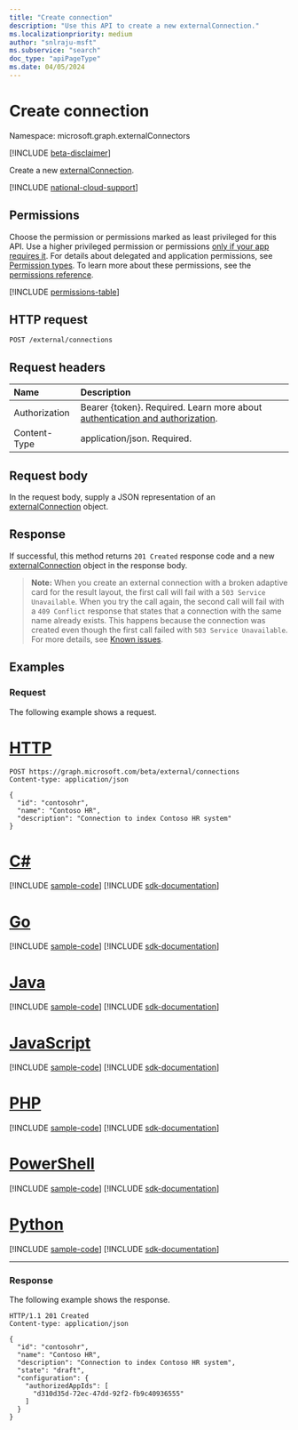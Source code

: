 ```yaml
---
title: "Create connection"
description: "Use this API to create a new externalConnection."
ms.localizationpriority: medium
author: "snlraju-msft"
ms.subservice: "search"
doc_type: "apiPageType"
ms.date: 04/05/2024
---
```


# Create connection

Namespace: microsoft.graph.externalConnectors

[!INCLUDE [beta-disclaimer](../../includes/beta-disclaimer.md)]

Create a new [externalConnection](../resources/externalconnectors-externalconnection.md).

[!INCLUDE [national-cloud-support](../../includes/global-us.md)]

## Permissions

Choose the permission or permissions marked as least privileged for this API. Use a higher privileged permission or permissions [only if your app requires it](/graph/permissions-overview#best-practices-for-using-microsoft-graph-permissions). For details about delegated and application permissions, see [Permission types](/graph/permissions-overview#permission-types). To learn more about these permissions, see the [permissions reference](/graph/permissions-reference).

<!-- { "blockType": "permissions", "name": "externalconnectors_external_post_connections" } -->
[!INCLUDE [permissions-table](../includes/permissions/externalconnectors-external-post-connections-permissions.md)]

## HTTP request

<!-- { "blockType": "ignored" } -->

```http
POST /external/connections
```

## Request headers

| Name          | Description                 |
|:--------------|:----------------------------|
|Authorization|Bearer {token}. Required. Learn more about [authentication and authorization](/graph/auth/auth-concepts).|
| Content-Type  | application/json. Required. |

## Request body

In the request body, supply a JSON representation of an [externalConnection](../resources/externalconnectors-externalconnection.md) object.

## Response

If successful, this method returns `201 Created` response code and a new [externalConnection](../resources/externalconnectors-externalconnection.md) object in the response body.

>**Note:** When you create an external connection with a broken adaptive card for the result layout, the first call will fail with a `503 Service Unavailable`. When you try the call again, the second call will fail with a `409 Conflict` response that states that a connection with the same name already exists. This happens because the connection was created even though the first call failed with `503 Service Unavailable`. For more details, see [Known issues](https://developer.microsoft.com/en-us/graph/known-issues/?search=19908).

## Examples

### Request

The following example shows a request.

# [HTTP](#tab/http)
<!-- {
  "blockType": "request",
  "name": "create_connection_from_external"
}-->

```http
POST https://graph.microsoft.com/beta/external/connections
Content-type: application/json

{
  "id": "contosohr",
  "name": "Contoso HR",
  "description": "Connection to index Contoso HR system"
}
```

# [C#](#tab/csharp)
[!INCLUDE [sample-code](../includes/snippets/csharp/create-connection-from-external-csharp-snippets.md)]
[!INCLUDE [sdk-documentation](../includes/snippets/snippets-sdk-documentation-link.md)]

# [Go](#tab/go)
[!INCLUDE [sample-code](../includes/snippets/go/create-connection-from-external-go-snippets.md)]
[!INCLUDE [sdk-documentation](../includes/snippets/snippets-sdk-documentation-link.md)]

# [Java](#tab/java)
[!INCLUDE [sample-code](../includes/snippets/java/create-connection-from-external-java-snippets.md)]
[!INCLUDE [sdk-documentation](../includes/snippets/snippets-sdk-documentation-link.md)]

# [JavaScript](#tab/javascript)
[!INCLUDE [sample-code](../includes/snippets/javascript/create-connection-from-external-javascript-snippets.md)]
[!INCLUDE [sdk-documentation](../includes/snippets/snippets-sdk-documentation-link.md)]

# [PHP](#tab/php)
[!INCLUDE [sample-code](../includes/snippets/php/create-connection-from-external-php-snippets.md)]
[!INCLUDE [sdk-documentation](../includes/snippets/snippets-sdk-documentation-link.md)]

# [PowerShell](#tab/powershell)
[!INCLUDE [sample-code](../includes/snippets/powershell/create-connection-from-external-powershell-snippets.md)]
[!INCLUDE [sdk-documentation](../includes/snippets/snippets-sdk-documentation-link.md)]

# [Python](#tab/python)
[!INCLUDE [sample-code](../includes/snippets/python/create-connection-from-external-python-snippets.md)]
[!INCLUDE [sdk-documentation](../includes/snippets/snippets-sdk-documentation-link.md)]

---

<!-- markdownlint-disable MD024 -->
### Response
<!-- markdownlint-enable MD024 -->

The following example shows the response.

<!-- {
  "blockType": "response",
  "truncated": true,
  "@odata.type": "microsoft.graph.externalConnectors.externalConnection"
} -->

```http
HTTP/1.1 201 Created
Content-type: application/json

{
  "id": "contosohr",
  "name": "Contoso HR",
  "description": "Connection to index Contoso HR system",
  "state": "draft",
  "configuration": {
    "authorizedAppIds": [
      "d310d35d-72ec-47dd-92f2-fb9c40936555"
    ]
  }
}
```

<!-- uuid: 16cd6b66-4b1a-43a1-adaf-3a886856ed98
2019-02-04 14:57:30 UTC -->
<!-- {
  "type": "#page.annotation",
  "description": "Create connection",
  "keywords": "",
  "section": "documentation",
  "tocPath": ""
}-->


